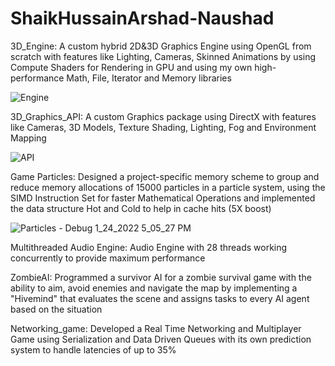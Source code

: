 # ShaikHussainArshad-Naushad

3D_Engine:
A custom hybrid 2D&3D Graphics Engine using OpenGL from scratch with features like Lighting, Cameras, 
Skinned Animations by using Compute Shaders for Rendering in GPU and using my own high-performance 
Math, File, Iterator and Memory libraries

![Engine](https://user-images.githubusercontent.com/73320479/150880279-bd5ab30f-747e-4a99-9ef4-4ea7e929ef5d.png)


3D_Graphics_API:
A custom Graphics package using DirectX with features like Cameras, 3D Models, Texture Shading, Lighting, Fog and Environment Mapping 

![API](https://user-images.githubusercontent.com/73320479/150880373-b0d772ec-f3f2-40de-8438-291d11e9058c.png)


Game Particles:
Designed a project-specific memory scheme to group and reduce memory allocations of 15000 particles in a particle system, using the 
SIMD Instruction Set for faster Mathematical Operations and implemented the data structure Hot and Cold to help in cache hits (5X boost)

![Particles - Debug 1_24_2022 5_05_27 PM](https://user-images.githubusercontent.com/73320479/150880438-6a80a45a-11ee-4488-8513-97b39c432e9e.png)

Multithreaded Audio Engine:
Audio Engine with 28 threads working concurrently to provide maximum performance

ZombieAI:
Programmed a survivor AI for a zombie survival game with the ability to aim, avoid enemies and navigate the map by implementing a "Hivemind" 
that evaluates the scene and assigns tasks to every AI agent based on the situation

Networking_game:
Developed a Real Time Networking and Multiplayer Game using Serialization and Data Driven Queues with its own prediction system to handle latencies of up to 35%
